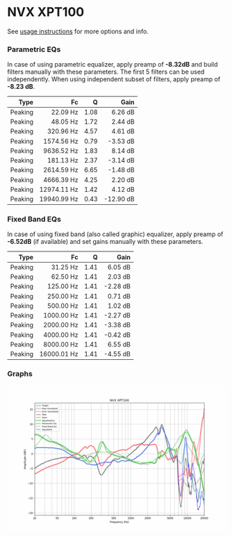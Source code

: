 # NVX XPT100
See [usage instructions](https://github.com/jaakkopasanen/AutoEq#usage) for more options and info.

### Parametric EQs
In case of using parametric equalizer, apply preamp of **-8.32dB** and build filters manually
with these parameters. The first 5 filters can be used independently.
When using independent subset of filters, apply preamp of **-8.23 dB**.

| Type    | Fc          |    Q | Gain      |
|--------:|------------:|-----:|----------:|
| Peaking | 22.09 Hz    | 1.08 | 6.26 dB   |
| Peaking | 48.05 Hz    | 1.72 | 2.44 dB   |
| Peaking | 320.96 Hz   | 4.57 | 4.61 dB   |
| Peaking | 1574.56 Hz  | 0.79 | -3.53 dB  |
| Peaking | 9636.52 Hz  | 1.83 | 8.14 dB   |
| Peaking | 181.13 Hz   | 2.37 | -3.14 dB  |
| Peaking | 2614.59 Hz  | 6.65 | -1.48 dB  |
| Peaking | 4666.39 Hz  | 4.25 | 2.20 dB   |
| Peaking | 12974.11 Hz | 1.42 | 4.12 dB   |
| Peaking | 19940.99 Hz | 0.43 | -12.90 dB |

### Fixed Band EQs
In case of using fixed band (also called graphic) equalizer, apply preamp of **-6.52dB**
(if available) and set gains manually with these parameters.

| Type    | Fc          |    Q | Gain     |
|--------:|------------:|-----:|---------:|
| Peaking | 31.25 Hz    | 1.41 | 6.05 dB  |
| Peaking | 62.50 Hz    | 1.41 | 2.03 dB  |
| Peaking | 125.00 Hz   | 1.41 | -2.28 dB |
| Peaking | 250.00 Hz   | 1.41 | 0.71 dB  |
| Peaking | 500.00 Hz   | 1.41 | 1.02 dB  |
| Peaking | 1000.00 Hz  | 1.41 | -2.27 dB |
| Peaking | 2000.00 Hz  | 1.41 | -3.38 dB |
| Peaking | 4000.00 Hz  | 1.41 | -0.42 dB |
| Peaking | 8000.00 Hz  | 1.41 | 6.55 dB  |
| Peaking | 16000.01 Hz | 1.41 | -4.55 dB |

### Graphs
![](./NVX%20XPT100.png)